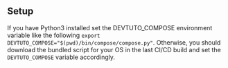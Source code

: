 ## Setup

If you have Python3 installed set the DEVTUTO_COMPOSE environment variable like the following  `export DEVTUTO_COMPOSE="$(pwd)/bin/compose/compose.py"`.
Otherwise, you should download the bundled script for your OS in the last CI/CD build and set the `DEVTUTO_COMPOSE` variable accordingly.
